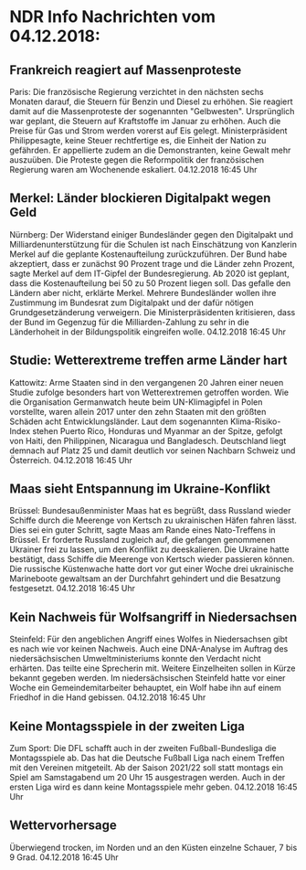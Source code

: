 # NDR Info Nachrichten vom 04.12.2018:


## Frankreich reagiert auf Massenproteste
Paris: Die französische Regierung verzichtet in den nächsten sechs Monaten darauf, die Steuern für Benzin und Diesel zu erhöhen. Sie reagiert damit auf die Massenproteste der sogenannten "Gelbwesten". Ursprünglich war geplant, die Steuern auf Kraftstoffe im Januar zu erhöhen. Auch die Preise für Gas und Strom werden vorerst auf Eis gelegt. Ministerpräsident Philippesagte, keine Steuer rechtfertige es, die Einheit der Nation zu gefährden. Er appellierte zudem an die Demonstranten, keine Gewalt mehr auszuüben. Die Proteste gegen die Reformpolitik der französischen Regierung waren am Wochenende eskaliert. 04.12.2018 16:45 Uhr 

## Merkel: Länder blockieren Digitalpakt wegen Geld
Nürnberg: Der Widerstand einiger Bundesländer gegen den Digitalpakt und Milliardenunterstützung für die Schulen ist nach Einschätzung von Kanzlerin  Merkel auf die geplante Kostenaufteilung zurückzuführen. Der Bund habe akzeptiert, dass er zunächst 90 Prozent trage und die Länder zehn Prozent, sagte Merkel auf dem IT-Gipfel der Bundesregierung. Ab 2020 ist geplant, dass die Kostenaufteilung bei 50 zu 50 Prozent liegen soll. Das gefalle den Ländern aber nicht, erklärte Merkel. Mehrere Bundesländer wollen ihre Zustimmung im Bundesrat zum Digitalpakt und der dafür nötigen Grundgesetzänderung verweigern. Die Ministerpräsidenten kritisieren, dass der Bund im Gegenzug für die Milliarden-Zahlung zu sehr in die Länderhoheit in der Bildungspolitik eingreifen wolle. 04.12.2018 16:45 Uhr 

## Studie: Wetterextreme treffen arme Länder hart
Kattowitz:    Arme Staaten sind in den vergangenen 20 Jahren einer neuen Studie zufolge besonders hart von Wetterextremen getroffen worden. Wie die Organisation Germanwatch heute beim UN-Klimagipfel in Polen vorstellte, waren allein 2017 unter den zehn Staaten mit den größten Schäden acht Entwicklungsländer. Laut dem sogenannten Klima-Risiko-Index stehen Puerto Rico, Honduras und Myanmar an der Spitze, gefolgt von Haiti, den Philippinen, Nicaragua und Bangladesch. Deutschland liegt demnach auf Platz 25 und damit deutlich vor seinen Nachbarn Schweiz und Österreich. 04.12.2018 16:45 Uhr 

## Maas sieht Entspannung im Ukraine-Konflikt
Brüssel: Bundesaußenminister Maas hat es begrüßt, dass Russland wieder Schiffe durch die Meerenge von Kertsch zu ukrainischen Häfen fahren lässt. Dies sei ein guter Schritt, sagte Maas am Rande eines Nato-Treffens in Brüssel. Er forderte Russland zugleich auf, die gefangen genommenen Ukrainer frei zu lassen, um den Konflikt zu deeskalieren. Die Ukraine hatte bestätigt, dass Schiffe die Meerenge von Kertsch wieder passieren können. Die russische Küstenwache hatte dort vor gut einer Woche drei ukrainische Marineboote gewaltsam an der Durchfahrt gehindert und die Besatzung festgesetzt. 04.12.2018 16:45 Uhr 

## Kein Nachweis für Wolfsangriff in Niedersachsen
Steinfeld: Für den angeblichen Angriff eines Wolfes in Niedersachsen gibt es nach wie vor keinen Nachweis. Auch eine DNA-Analyse im Auftrag des niedersächsischen Umweltministeriums konnte den Verdacht nicht erhärten. Das teilte eine Sprecherin mit. Weitere Einzelheiten sollen in Kürze bekannt gegeben werden. Im niedersächsischen Steinfeld hatte vor einer Woche ein Gemeindemitarbeiter behauptet, ein Wolf habe ihn auf einem Friedhof in die Hand gebissen. 04.12.2018 16:45 Uhr 

## Keine Montagsspiele in der zweiten Liga
Zum Sport: Die DFL schafft auch in der zweiten Fußball-Bundesliga die Montagsspiele ab. Das hat die Deutsche Fußball Liga nach einem Treffen mit den Vereinen mitgeteilt. Ab der Saison 2021/22 soll statt montags ein Spiel am Samstagabend um 20 Uhr 15 ausgestragen werden. Auch in der ersten Liga wird es dann keine Montagsspiele mehr geben. 04.12.2018 16:45 Uhr 

## Wettervorhersage
Überwiegend trocken, im Norden und an den Küsten einzelne Schauer, 7 bis 9 Grad. 04.12.2018 16:45 Uhr 
